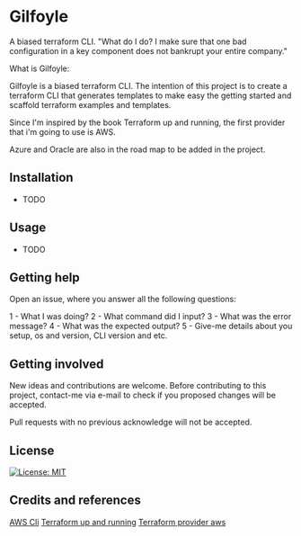# Gilfoyle
A biased terraform CLI. 
"What do I do? I make sure that one bad configuration in a key component does not bankrupt your entire company."

What is Gilfoyle: 

Gilfoyle is a biased terraform CLI. The intention of this project is to create a terraform CLI that generates templates  to make easy the getting started and scaffold terraform examples and templates. 

Since I'm inspired by the book Terraform up and running, the first provider that i'm going to use is AWS.

Azure and Oracle are also in the road map to be added in the project. 

## Installation 

- TODO

## Usage 

- TODO

## Getting help 

Open an issue, where you answer all the following questions: 

1 - What I was doing?
2 - What command did I input?
3 - What was the error message?
4 - What was the expected output? 
5 - Give-me details about you setup, os and version, CLI version and etc. 

## Getting involved

New ideas and contributions are welcome. Before contributing to this project, contact-me via e-mail to check if you proposed changes will be accepted. 

Pull requests with no previous acknowledge will not be accepted. 



## License 
[![License: MIT](https://img.shields.io/badge/license-MIT-green)](https://opensource.org/licenses/MIT)





## Credits and references

[AWS Cli](https://github.com/aws/aws-cli)
[Terraform up and running](https://www.oreilly.com/library/view/terraform-up/9781492046899/)
[Terraform provider aws](https://github.com/hashicorp/terraform-provider-aws)

